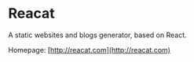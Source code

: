 Reacat
===

A static websites and blogs generator, based on React.

Homepage: [http://reacat.com](http://reacat.com)
